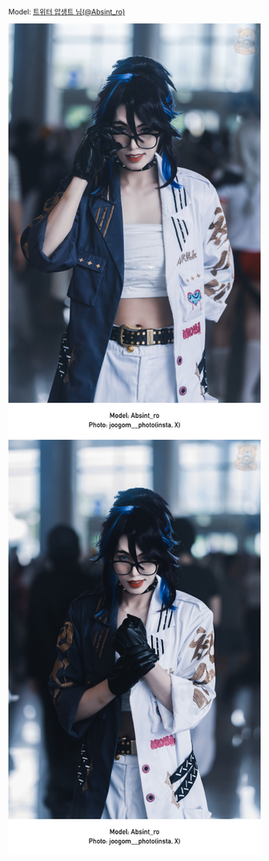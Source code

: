 ﻿---
dddd: 2024.07.21 서코 일
nickname: 압생트
sns_type: x
sns_id: Absint_ro
---

<a name="Absint_ro"></a>
Model: <a href="https://x.com/Absint_ro" target="_blank">트위터 압생트 님(@Absint_ro)</a>

![PSX20240730221553.jpg](/assets/img/2024/07-21/압생트/PSX20240730221553.jpg)
![PSX20240730222644.jpg](/assets/img/2024/07-21/압생트/PSX20240730222644.jpg)